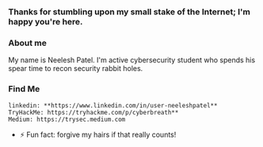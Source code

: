 ###  Thanks for stumbling upon my small stake of the Internet; I'm happy you're here.

### About me

My name is Neelesh Patel. I'm active cybersecurity student who spends his spear time to recon security rabbit holes.

### Find Me

    linkedin: **https://www.linkedin.com/in/user-neeleshpatel**
    TryHackMe: https://tryhackme.com/p/cyberbreath**
    Medium: https://trysec.medium.com
    

- ⚡ Fun fact: forgive my hairs if that really counts!
